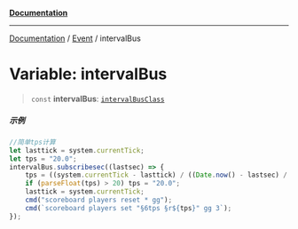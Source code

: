 [**Documentation**](../../../README.md)

---

[Documentation](../../../globals.md) / [Event](../README.md) / intervalBus

# Variable: intervalBus

> `const` **intervalBus**: [`intervalBusClass`](../classes/intervalBusClass.md)

##### 示例

```typescript
//简单tps计算
let lasttick = system.currentTick;
let tps = "20.0";
intervalBus.subscribesec((lastsec) => {
    tps = ((system.currentTick - lasttick) / ((Date.now() - lastsec) / 1000)).toFixed(1);
    if (parseFloat(tps) > 20) tps = "20.0";
    lasttick = system.currentTick;
    cmd("scoreboard players reset * gg");
    cmd(`scoreboard players set "§6tps §r${tps}" gg 3`);
});
```
